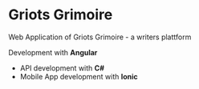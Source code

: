 # Griots Grimoire

Web Application of Griots Grimoire - a writers plattform

Development with **Angular**

- API development with **C#**
- Mobile App development with **Ionic**